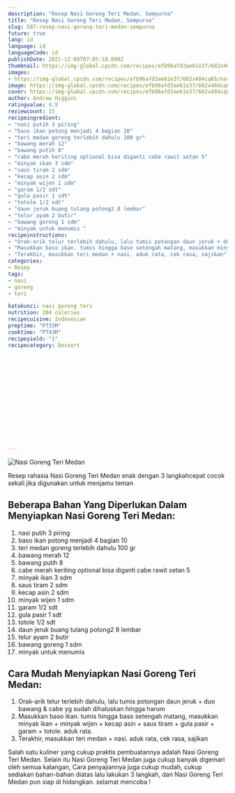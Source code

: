 ```yaml
---
description: "Resep Nasi Goreng Teri Medan, Sempurna"
title: "Resep Nasi Goreng Teri Medan, Sempurna"
slug: 587-resep-nasi-goreng-teri-medan-sempurna
future: true
lang: id
language: id
languageCode: id
publishDate: 2021-12-09T07:05:18.890Z 
thumbnail: https://img-global.cpcdn.com/recipes/efb96afd3ae61e37/682x484cq65/nasi-goreng-teri-medan-foto-resep-utama.png
images:
- https://img-global.cpcdn.com/recipes/efb96afd3ae61e37/682x484cq65/nasi-goreng-teri-medan-foto-resep-utama.png
image: https://img-global.cpcdn.com/recipes/efb96afd3ae61e37/682x484cq65/nasi-goreng-teri-medan-foto-resep-utama.png
cover: https://img-global.cpcdn.com/recipes/efb96afd3ae61e37/682x484cq65/nasi-goreng-teri-medan-foto-resep-utama.png
author: Andrew Higgins
ratingvalue: 4.9
reviewcount: 15
recipeingredient:
- "nasi putih 3 piring"
- "baso ikan potong menjadi 4 bagian 10"
- "teri medan goreng terlebih dahulu 100 gr"
- "bawang merah 12"
- "bawang putih 8"
- "cabe merah keriting optional bisa diganti cabe rawit setan 5"
- "minyak ikan 3 sdm"
- "saus tiram 2 sdm"
- "kecap asin 2 sdm"
- "minyak wijen 1 sdm"
- "garam 1/2 sdt"
- "gula pasir 1 sdt"
- "totole 1/2 sdt"
- "daun jeruk buang tulang potong2 8 lembar"
- "telur ayam 2 butir"
- "bawang goreng 1 sdm"
- "minyak untuk menumis "
recipeinstructions:
- "Orak-arik telur terlebih dahulu, lalu tumis potongan daun jeruk + duo bawang &amp; cabe yg sudah dihaluskan hingga harum"
- "Masukkan baso ikan. tumis hingga baso setengah matang, masukkan minyak ikan + minyak wijen + kecap asin + saus tiram + gula pasir + garam + totole. aduk rata."
- "Terakhir, masukkan teri medan + nasi. aduk rata, cek rasa, sajikan"
categories:
- Resep
tags:
- nasi
- goreng
- teri

katakunci: nasi goreng teri 
nutrition: 204 calories
recipecuisine: Indonesian
preptime: "PT33M"
cooktime: "PT43M"
recipeyield: "1"
recipecategory: Dessert


     
    
    
    
    
    
    
    
    
    
    
      
    
---
```



![Nasi Goreng Teri Medan](https://img-global.cpcdn.com/recipes/efb96afd3ae61e37/682x484cq65/nasi-goreng-teri-medan-foto-resep-utama.png)

Resep rahasia Nasi Goreng Teri Medan  enak dengan 3 langkahcepat cocok sekali jika digunakan untuk menjamu teman

<!--inarticleads1-->

## Beberapa Bahan Yang Diperlukan Dalam Menyiapkan Nasi Goreng Teri Medan:

1. nasi putih 3 piring
1. baso ikan potong menjadi 4 bagian 10
1. teri medan goreng terlebih dahulu 100 gr
1. bawang merah 12
1. bawang putih 8
1. cabe merah keriting optional bisa diganti cabe rawit setan 5
1. minyak ikan 3 sdm
1. saus tiram 2 sdm
1. kecap asin 2 sdm
1. minyak wijen 1 sdm
1. garam 1/2 sdt
1. gula pasir 1 sdt
1. totole 1/2 sdt
1. daun jeruk buang tulang potong2 8 lembar
1. telur ayam 2 butir
1. bawang goreng 1 sdm
1. minyak untuk menumis 



<!--inarticleads2-->

## Cara Mudah Menyiapkan Nasi Goreng Teri Medan:

1. Orak-arik telur terlebih dahulu, lalu tumis potongan daun jeruk + duo bawang &amp; cabe yg sudah dihaluskan hingga harum
1. Masukkan baso ikan. tumis hingga baso setengah matang, masukkan minyak ikan + minyak wijen + kecap asin + saus tiram + gula pasir + garam + totole. aduk rata.
1. Terakhir, masukkan teri medan + nasi. aduk rata, cek rasa, sajikan




Salah satu kuliner yang cukup praktis pembuatannya adalah  Nasi Goreng Teri Medan. Selain itu  Nasi Goreng Teri Medan  juga cukup banyak digemari oleh semua kalangan, Cara penyajiannya juga cukup mudah, cukup sediakan bahan-bahan diatas lalu lakukan 3 langkah, dan  Nasi Goreng Teri Medan  pun siap di hidangkan. selamat mencoba !
